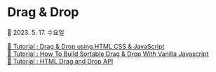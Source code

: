 # Drag & Drop

📆 2023. 5. 17. 수요일

[📙 Tutorial : Drag & Drop using HTML CSS & JavaScript](https://youtu.be/vJn5_SytV_U)  
[📙 Tutorial : How To Build Sortable Drag & Drop With Vanilla Javascript](https://youtu.be/jfYWwQrtzzY)  
[📙 Tutorial : HTML Drag and Drop API](https://youtu.be/7HUCAYMylCQ)
